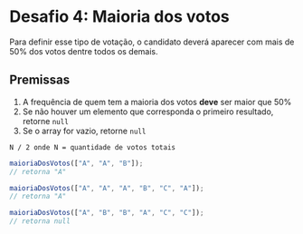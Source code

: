 # Desafio 4: Maioria dos votos

Para definir esse tipo de votação, o candidato deverá aparecer com mais de 50% dos votos dentre todos os demais.

## Premissas

1. A frequência de quem tem a maioria dos votos **deve** ser maior que 50%
2. Se não houver um elemento que corresponda o primeiro resultado, retorne `null`
3. Se o array for vazio, retorne `null`

`N / 2 onde N = quantidade de votos totais`

```js
maioriaDosVotos(["A", "A", "B"]);
// retorna "A"

maioriaDosVotos(["A", "A", "A", "B", "C", "A"]);
// retorna "A"

maioriaDosVotos(["A", "B", "B", "A", "C", "C"]);
// retorna null
```
